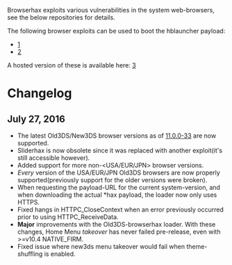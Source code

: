 Browserhax exploits various vulnerabilities in the system web-browsers,
see the below repositories for details.

The following browser exploits can be used to boot the hblauncher
payload:

- [1](https://github.com/yellows8/3ds_webkithax)
- [2](https://github.com/yellows8/browserhax_fright)

A hosted version of these is available here:
[3](https://yls8.mtheall.com/3dsbrowserhax.php)

# Changelog

## July 27, 2016

- The latest Old3DS/New3DS browser versions as of
  [11.0.0-33](11.0.0-33 "wikilink") are now supported.
- Sliderhax is now obsolete since it was replaced with another
  exploit(it's still accessible however).
- Added support for more non-<USA/EUR/JPN> browser versions.
- *Every* version of the USA/EUR/JPN Old3DS browsers are now properly
  supported(previously support for the older versions were broken).
- When requesting the payload-URL for the current system-version, and
  when downloading the actual \*hax payload, the loader now only uses
  HTTPS.
- Fixed hangs in HTTPC_CloseContext when an error previously occurred
  prior to using HTTPC_ReceiveData.
- **Major** improvements with the Old3DS-browserhax loader. With these
  changes, Home Menu *takeover* has never failed pre-release, even with
  \>=v10.4 NATIVE_FIRM.
- Fixed issue where new3ds menu takeover would fail when theme-shuffling
  is enabled.
